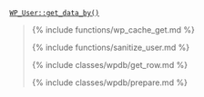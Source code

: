 <p><code><a href="https://developer.wordpress.org/reference/classes/wp_user/get_data_by/">WP_User::get_data_by()</a></code></p>

<blockquote>

{% include functions/wp_cache_get.md %}

{% include functions/sanitize_user.md %}

{% include classes/wpdb/get_row.md %}

{% include classes/wpdb/prepare.md %}

</blockquote>
